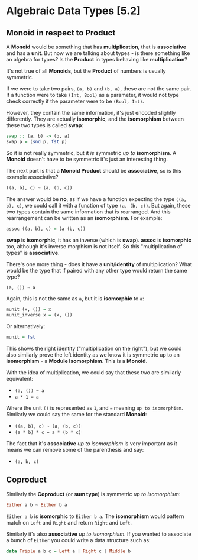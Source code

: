 # Algebraic Data Types [5.2]

## Monoid in respect to Product

A **Monoid** would be something that has **multiplication**, that is **associative** and has a **unit**. But now we are talking about types - is there something like an algebra for types? Is the **Product** in types behaving like **multiplication**?

It's not true of all **Monoids**, but the **Product** of numbers is usually symmetric.

If we were to take two pairs, `(a, b)` and `(b, a)`, these are not the same pair. If a function were to take `(Int, Bool)` as a parameter, it would not type check correctly if the parameter were to be `(Bool, Int)`.

However, they contain the same information, it's just encoded slightly differently. They are actually **isomorphic**, and the **isomorphism** between these two types is called **swap**:

```haskell
swap :: (a, b) -> (b, a)
swap p = (snd p, fst p)
```

So it is not really symmetric, but it _is_ symmetric _up to_ **isomorphism**. A **Monoid** doesn't have to be symmetric it's just an interesting thing.

The next part is that a **Monoid Product** should be **associative**, so is this example associative?

```haskell
((a, b), c) ~ (a, (b, c))
```

The answer would be **no**, as if we have a function expecting the type `((a, b), c)`, we could call it with a function of type `(a, (b, c))`. But again, these two types contain the same information that is rearranged. And this rearrangement can be written as an **isomorphism**. For example:

```haskell
assoc ((a, b), c) = (a (b, c))
```

**swap** is **isomorphic**, it has an inverse (which is **swap**). **assoc** is **isomorphic** too, although it's inverse morphism is not itself. So this "multiplication of types" is **associative**.

There's one more thing - does it have a **unit**/**identity** of multiplication? What would be the type that if paired with any other type would return the same type?

```haskell
(a, ()) ~ a
```

Again, this is not the same as `a`, but it is **isomorphic** to `a`:

```haskell
munit (x, ()) = x
munit_inverse x = (x, ())
```

Or alternatively:

```haskell
munit = fst
```

This shows the right identity ("multiplication on the right"), but we could also similarly prove the left identity as we know it is symmetric up to an **isomorphism** - a **Module Isomorphism**. This is a **Monoid**.

With the idea of multiplication, we could say that these two are similarly equivalent:

- `(a, ()) ~ a`
- `a * 1 = a`

Where the unit `()` is represented as `1`, and `=` meaning `up to isomorphism`. Similarly we could say the same for the standard **Monoid**:

- `((a, b), c) ~ (a, (b, c))`
- `(a * b) * c = a * (b * c)`

The fact that it's **associative** _up to isomorphism_ is very important as it means we can remove some of the parenthesis and say:

- `(a, b, c)`

## Coproduct

Similarly the **Coproduct** (or **sum type**) is symmetric _up to isomorphism_:

```haskell
Either a b ~ Either b a
```

`Either a b` is **isomorphic** to `Either b a`. The **isomorphism** would pattern match on `Left` and `Right` and return `Right` and `Left`.

Similarly it's also **associative** _up to isomorphism_. If you wanted to associate a bunch of `Either` you could write a data structure such as:

```haskell
data Triple a b c = Left a | Right c | Middle b
```
